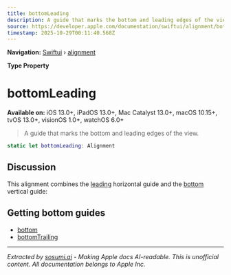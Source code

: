 ```yaml
---
title: bottomLeading
description: A guide that marks the bottom and leading edges of the view.
source: https://developer.apple.com/documentation/swiftui/alignment/bottomleading
timestamp: 2025-10-29T00:11:40.568Z
---
```


**Navigation:** [Swiftui](/documentation/swiftui) › [alignment](/documentation/swiftui/alignment)

**Type Property**

# bottomLeading

**Available on:** iOS 13.0+, iPadOS 13.0+, Mac Catalyst 13.0+, macOS 10.15+, tvOS 13.0+, visionOS 1.0+, watchOS 6.0+

> A guide that marks the bottom and leading edges of the view.

```swift
static let bottomLeading: Alignment
```

## Discussion

This alignment combines the [leading](/documentation/swiftui/horizontalalignment/leading) horizontal guide and the [bottom](/documentation/swiftui/verticalalignment/bottom) vertical guide:



## Getting bottom guides

- [bottom](/documentation/swiftui/alignment/bottom)
- [bottomTrailing](/documentation/swiftui/alignment/bottomtrailing)

---

*Extracted by [sosumi.ai](https://sosumi.ai) - Making Apple docs AI-readable.*
*This is unofficial content. All documentation belongs to Apple Inc.*
